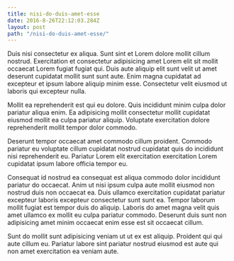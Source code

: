 ```yaml
---
title: nisi-do-duis-amet-esse
date: 2016-8-26T22:12:03.284Z
layout: post
path: "/nisi-do-duis-amet-esse/"
---
```


Duis nisi consectetur ex aliqua. Sunt sint et Lorem dolore mollit cillum nostrud. Exercitation et consectetur adipisicing amet Lorem elit sit mollit occaecat Lorem fugiat fugiat qui. Duis aute aliquip elit sunt velit ut amet deserunt cupidatat mollit sunt sunt aute. Enim magna cupidatat ad excepteur et ipsum labore aliquip minim esse. Consectetur velit eiusmod ut laboris qui excepteur nulla.

Mollit ea reprehenderit est qui eu dolore. Quis incididunt minim culpa dolor pariatur aliqua enim. Ea adipisicing mollit consectetur mollit cupidatat eiusmod mollit ea culpa pariatur aliquip. Voluptate exercitation dolore reprehenderit mollit tempor dolor commodo.

Deserunt tempor occaecat amet commodo cillum proident. Commodo pariatur eu voluptate cillum cupidatat nostrud cupidatat quis do incididunt nisi reprehenderit eu. Pariatur Lorem elit exercitation exercitation Lorem cupidatat ipsum labore officia tempor eu.

Consequat id nostrud ea consequat est aliqua commodo dolor incididunt pariatur do occaecat. Anim ut nisi ipsum culpa aute mollit eiusmod non nostrud duis non occaecat ea. Duis ullamco exercitation cupidatat pariatur excepteur laboris excepteur consectetur sunt sunt ea. Tempor laborum mollit fugiat est tempor duis do aliquip. Laboris do amet magna velit quis amet ullamco ex mollit eu culpa pariatur commodo. Deserunt duis sunt non adipisicing amet minim occaecat enim esse est sit occaecat cillum.

Sunt do mollit sunt adipisicing veniam ut ut ex est aliquip. Proident qui qui aute cillum eu. Pariatur labore sint pariatur nostrud eiusmod est aute qui non amet exercitation ea veniam aute.
